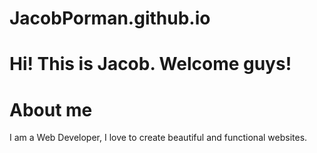 
# JacobPorman.github.io

# Hi! This is Jacob. Welcome guys!

# About me
I am a Web Developer, I love to create beautiful and functional websites.
